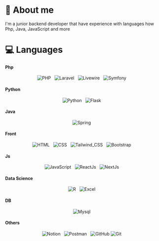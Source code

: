 # 🎯 About me

I'm a junior backend developer that have experience with languages how Php, Java, JavaScript and more


# 💻 Languages
<!-- 
  <img src="" alt="" />&nbsp;&nbsp;
  -->
#### Php
<p align="center">
  <img src="https://img.shields.io/badge/PHP-777BB4?style=for-the-badge&logo=php&logoColor=white" alt="PHP" />&nbsp;&nbsp;
  <img src="https://img.shields.io/badge/Laravel-FF2D20.svg?style=for-the-badge&logo=Laravel&logoColor=white" alt="Laravel" />&nbsp;&nbsp;
  <img src="https://img.shields.io/badge/livewire-4e56a6?style=for-the-badge&logo=livewire&logoColor=white" alt="Livewire" />&nbsp;&nbsp;
  <img src="https://img.shields.io/badge/Symfony-000000?style=for-the-badge&logo=Symfony&logoColor=white" alt="Symfony" />&nbsp;&nbsp;
</p>

#### Python
<p align="center">
  <img src="https://img.shields.io/badge/Python-3776AB.svg?style=for-the-badge&logo=Python&logoColor=white" alt="Python" />&nbsp;&nbsp;
  <img src="https://img.shields.io/badge/Flask-000000.svg?style=for-the-badge&logo=Flask&logoColor=white" alt="Flask" />&nbsp;&nbsp;
</p>

#### Java
<p align="center">
  <img src="https://img.shields.io/badge/Spring-6DB33F.svg?style=for-the-badge&logo=Spring&logoColor=white" alt="Spring" />&nbsp;&nbsp;
</p>

#### Front
<p align="center">
  <img src="https://img.shields.io/badge/HTML5-E34F26?style=for-the-badge&logo=html5&logoColor=white" alt="HTML" />&nbsp;&nbsp;
  <img src="https://img.shields.io/badge/CSS3-1572B6?style=for-the-badge&logo=css3&logoColor=white" alt="CSS" />&nbsp;&nbsp;
  <img src="https://img.shields.io/badge/Tailwind_CSS-38B2AC?style=for-the-badge&logo=tailwind-css&logoColor=white" alt="Tailwind_CSS" />&nbsp;&nbsp;
  <img src="https://img.shields.io/badge/Bootstrap-7952B3.svg?style=for-the-badge&logo=Bootstrap&logoColor=white" alt="Bootstrap" />&nbsp;&nbsp;
</p>

#### Js 
<p align="center">
  <img src="https://img.shields.io/badge/JavaScript-323330?style=for-the-badge&logo=javascript&logoColor=F7DF1E" alt="JavaScript" />&nbsp;&nbsp;
  <img src="https://img.shields.io/badge/React-20232A?style=for-the-badge&logo=react&logoColor=61DAFB" alt="ReactJs" />&nbsp;&nbsp;
  <img src="https://img.shields.io/badge/next%20js-000000?style=for-the-badge&logo=nextdotjs&logoColor=white" alt="NextJs" />&nbsp;&nbsp;
</p>

#### Data Science 
<p align="center">
  <img src="https://img.shields.io/badge/R-276DC3?style=for-the-badge&logo=r&logoColor=white" alt="R" />&nbsp;&nbsp;
  <img src="https://img.shields.io/badge/Microsoft_Excel-217346?style=for-the-badge&logo=microsoft-excel&logoColor=white" alt="Excel" />&nbsp;&nbsp;
</p>

#### DB 
<p align="center">
  <img src="https://img.shields.io/badge/MySQL-4479A1.svg?style=for-the-badge&logo=MySQL&logoColor=white" alt="Mysql" />&nbsp;&nbsp;
</p>

#### Others 
<p align="center">
  <img src="https://img.shields.io/badge/Notion-000000?style=for-the-badge&logo=notion&logoColor=white" alt="Notion" />&nbsp;&nbsp;
  <img src="https://img.shields.io/badge/Postman-FF6C37.svg?style=for-the-badge&logo=Postman&logoColor=white" alt="Postman" />&nbsp;&nbsp;
  <img src="https://img.shields.io/badge/github%20-%23000.svg?&style=for-the-badge&logo=github&logoColor=white" alt="GitHub" />
  <img src="https://img.shields.io/badge/Git-F05032?style=for-the-badge&logo=git&logoColor=white" alt="Git" />&nbsp;&nbsp;
</p>
